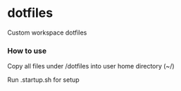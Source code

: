# dotfiles
Custom workspace dotfiles

### How to use
Copy all files under /dotfiles into user home directory (~/)

Run .startup.sh for setup
